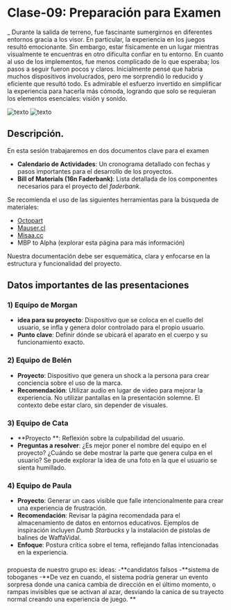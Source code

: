 
# Clase-09: Preparación para Examen
_ Durante la salida de terreno, fue fascinante sumergirnos en diferentes entornos gracia a los visor. En particular, la experiencia en los juegos resultó emocionante. Sin embargo, estar físicamente en un lugar mientras visualmente te encuentras en otro dificulta confiar en tu entorno. En cuanto al uso de los implementos, fue menos complicado de lo que esperaba; los pasos a seguir fueron pocos y claros. Inicialmente pensé que habría muchos dispositivos involucrados, pero me sorprendió lo reducido y eficiente que resultó todo. Es admirable el esfuerzo invertido en simplificar la experiencia para hacerla más cómoda, logrando que solo se requieran los elementos esenciales: visión y sonido.

![texto](./experiencia1.jpg)
![texto](./experiencia2.jpg)

## Descripción.

En esta sesión trabajaremos en dos documentos clave para el examen

- **Calendario de Actividades**: Un cronograma detallado con fechas y pasos importantes para el desarrollo de los proyectos.
- **Bill of Materials (16n Faderbank)**: Lista detallada de los componentes necesarios para el proyecto del *faderbank*.

Se recomienda el uso de las siguientes herramientas para la búsqueda de materiales:

- [Octopart](https://octopart.com)
- [Mauser.cl](https://www.mauser.cl)
- [Misaa.cc](https://www.misaa.cc)
- MBP to Alpha (explorar esta página para más información)

Nuestra documentación debe ser esquemática, clara y enfocarse en la estructura y funcionalidad del proyecto.

## Datos importantes de las presentaciones

### 1) Equipo de Morgan
- **idea para su proyecto**: Dispositivo que se coloca en el cuello del usuario, se infla y genera dolor controlado para el propio usuario.
- **Punto clave**: Definir dónde se ubicará el aparato en el cuerpo y su funcionamiento exacto.

### 2) Equipo de Belén
- **Proyecto**: Dispositivo que genera un shock a la persona para crear conciencia sobre el uso de la marca.
- **Recomendación**: Utilizar audio en lugar de video para mejorar la experiencia. No utilizar pantallas en la presentación solemne. El contexto debe estar claro, sin depender de visuales.

### 3) Equipo de Cata
- **Proyecto **: Reflexión sobre la culpabilidad del usuario.
- **Preguntas a resolver**: ¿Es mejor poner el nombre del equipo en el proyecto? ¿Cuándo se debe mostrar la parte que genera culpa en el usuario? Se puede explorar la idea de una foto en la que el usuario se sienta humillado.

### 4) Equipo de Paula
- **Proyecto**: Generar un caos visible que falle intencionalmente para crear una experiencia de frustración.
- **Recomendación**: Revisar la página recomendada para el almacenamiento de datos en entornos educativos. Ejemplos de inspiración incluyen *Dumb Starbucks* y la instalación de pistolas de balines de WaffaVidal.
- **Enfoque**: Postura crítica sobre el tema, reflejando fallas intencionadas en la experiencia.

###
propuesta de nuestro grupo es:
ideas:
-**candidatos falsos 
-**sistema de toboganes 
-**De vez en cuando, el sistema podría generar un evento sorpresa donde una canica cambia de dirección en el último momento, o  rampas  invisibles que se activan al azar, desviando la canica de su trayecto normal creando una experiencia de juego. 
**
